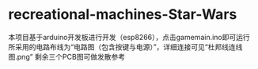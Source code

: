 # recreational-machines-Star-Wars
本项目基于arduino开发板进行开发（esp8266），点击gamemain.ino即可运行
所采用的电路布线为“电路图（包含按键与电源）”，详细连接可见“杜邦线连线图.png”
剩余三个PCB图可做发散参考
